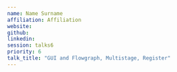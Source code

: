 ```yaml
---
name: Name Surname
affiliation: Affiliation
website:
github:
linkedin:
session: talks6
priority: 6
talk_title: "GUI and Flowgraph, Multistage, Register"
---
```

